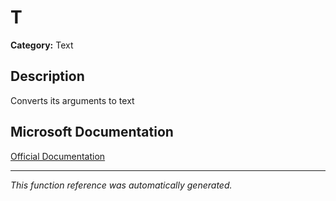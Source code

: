 # T

**Category:** Text

## Description
Converts its arguments to text

## Microsoft Documentation
[Official Documentation](https://support.microsoft.com//en-us/office/t-function-fb83aeec-45e7-4924-af95-53e073541228)

---
*This function reference was automatically generated.*
